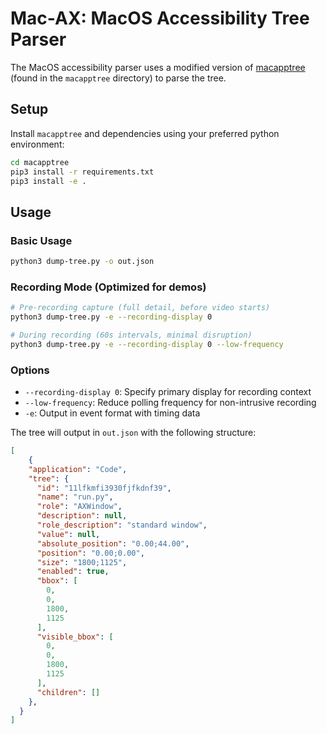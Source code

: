 # Mac-AX: MacOS Accessibility Tree Parser

The MacOS accessibility parser uses a modified version of [macapptree](https://github.com/MacPaw/macapptree) (found in the `macapptree` directory) to parse the tree.

## Setup

Install `macapptree` and dependencies using your preferred python environment:

```bash
cd macapptree
pip3 install -r requirements.txt
pip3 install -e .
```

## Usage

### Basic Usage
```bash
python3 dump-tree.py -o out.json
```

### Recording Mode (Optimized for demos)
```bash
# Pre-recording capture (full detail, before video starts)
python3 dump-tree.py -e --recording-display 0

# During recording (60s intervals, minimal disruption)
python3 dump-tree.py -e --recording-display 0 --low-frequency
```

### Options
- `--recording-display 0`: Specify primary display for recording context
- `--low-frequency`: Reduce polling frequency for non-intrusive recording
- `-e`: Output in event format with timing data

The tree will output in `out.json` with the following structure:

```json
[
    {
    "application": "Code",
    "tree": {
      "id": "11lfkmfi3930fjfkdnf39",
      "name": "run.py",
      "role": "AXWindow",
      "description": null,
      "role_description": "standard window",
      "value": null,
      "absolute_position": "0.00;44.00",
      "position": "0.00;0.00",
      "size": "1800;1125",
      "enabled": true,
      "bbox": [
        0,
        0,
        1800,
        1125
      ],
      "visible_bbox": [
        0,
        0,
        1800,
        1125
      ],
      "children": []
    },
  }
]
```
